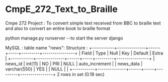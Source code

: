 # CmpE_272_Text_to_Braille
Cmpe 272 Project : To convert simple text received from BBC to braille text and also to convert an entire book to braille format


python manage.py runserver --to start the server django

MySQL : 
table name "news":
Structure :
+-----------+--------------+------+-----+---------+----------------+
| Field     | Type         | Null | Key | Default | Extra          |
+-----------+--------------+------+-----+---------+----------------+
| news_id   | int(11)      | NO   | PRI | NULL    | auto_increment |
| news_data | varchar(550) | YES  |     | NULL    |                |
+-----------+--------------+------+-----+---------+----------------+
2 rows in set (0.19 sec)
